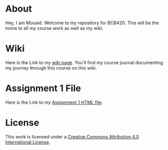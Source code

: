 # About

Hey, I am Mouaid. Welcome to my repository for BCB420. This will be the home to all my course work as well as my wiki.

# Wiki

Here is the Link to my [wiki page](https://github.com/bcb420-2024/Mouaid_Alim/wiki). You'll find my course journal documenting my journey through this course on this wiki. 

# Assignment 1 File

Here is the Link to my [Assignment 1 HTML file](https://github.com/bcb420-2024/Mouaid_Alim/blob/main/Assignment%201/assignment-1.html).

# License

This work is licensed under a [Creative Commons Attribution 4.0 International License](https://creativecommons.org/licenses/by/4.0/).
